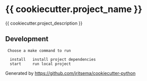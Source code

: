 # {{ cookiecutter.project_name }}

{{ cookiecutter.project_description }}


## Development
```
 Choose a make command to run

  install   install project dependencies
  start     run local project
```

Generated by https://github.com/jritsema/cookiecutter-python
